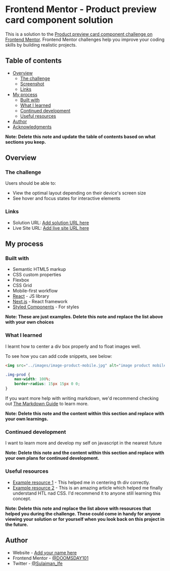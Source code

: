 # Frontend Mentor - Product preview card component solution

This is a solution to the [Product preview card component challenge on Frontend Mentor](https://www.frontendmentor.io/challenges/product-preview-card-component-GO7UmttRfa). Frontend Mentor challenges help you improve your coding skills by building realistic projects. 

## Table of contents

- [Overview](#overview)
  - [The challenge](#the-challenge)
  - [Screenshot](#screenshot)
  - [Links](#links)
- [My process](#my-process)
  - [Built with](#built-with)
  - [What I learned](#what-i-learned)
  - [Continued development](#continued-development)
  - [Useful resources](#useful-resources)
- [Author](#author)
- [Acknowledgments](#acknowledgments)

**Note: Delete this note and update the table of contents based on what sections you keep.**

## Overview

### The challenge

Users should be able to:

- View the optimal layout depending on their device's screen size
- See hover and focus states for interactive elements


### Links

- Solution URL: [Add solution URL here](https://github.com/DOOMSDAY101/product-review-card-component)
- Live Site URL: [Add live site URL here](https://splendid-cupcake-5912dd.netlify.app)

## My process

### Built with

- Semantic HTML5 markup
- CSS custom properties
- Flexbox
- CSS Grid
- Mobile-first workflow
- [React](https://reactjs.org/) - JS library
- [Next.js](https://nextjs.org/) - React framework
- [Styled Components](https://styled-components.com/) - For styles

**Note: These are just examples. Delete this note and replace the list above with your own choices**

### What I learned

I learnt how to center a div box properly and to float images well.

To see how you can add code snippets, see below:

```html
<img src="../images/image-product-mobile.jpg" alt="image product mobile version" class="img-prod">

```
```css
.img-prod {
    max-width: 100%;
    border-radius: 15px 15px 0 0;
}
```

If you want more help with writing markdown, we'd recommend checking out [The Markdown Guide](https://www.markdownguide.org/) to learn more.

**Note: Delete this note and the content within this section and replace with your own learnings.**

### Continued development

I want to learn more and develop my self on javascript in the nearest future

**Note: Delete this note and the content within this section and replace with your own plans for continued development.**

### Useful resources

- [Example resource 1](https://www.w3schools.com) - This helped me in centering th div correctly.
- [Example resource 2](https://www.stackoverflow.com) - This is an amazing article which helped me finally understand HTL nad CSS. I'd recommend it to anyone still learning this concept.

**Note: Delete this note and replace the list above with resources that helped you during the challenge. These could come in handy for anyone viewing your solution or for yourself when you look back on this project in the future.**

## Author

- Website - [Add your name here](https://www.your-site.com)
- Frontend Mentor - [@DOOMSDAY101](https://www.frontendmentor.io/profile/DOOMSDAY101)
- Twitter - [@Sulaiman_Ife](https://www.twitter.com/Sulaiman_Ife)

